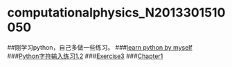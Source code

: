 # computationalphysics_N2013301510050
##刚学习python，自己多做一些练习。
###[learn python by myself](https://github.com/lzx78966/computationalphysics_N2013301510050/tree/master/learn-python)
###[Python字符输入练习1.2](https://github.com/lzx78966/computationalphysics_N2013301510050/blob/master/exercise1.2.py)
###[Exercise3](https://github.com/lzx78966/computationalphysics_N2013301510050/tree/master/Exercise3)
###[Chapter1](https://github.com/lzx78966/computationalphysics_N2013301510050/tree/master/Chapter1)
